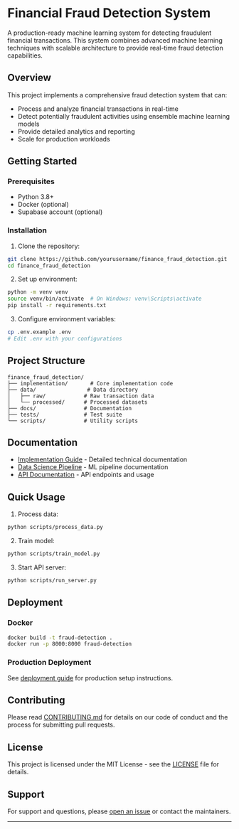 # Financial Fraud Detection System

A production-ready machine learning system for detecting fraudulent financial transactions. This system combines advanced machine learning techniques with scalable architecture to provide real-time fraud detection capabilities.

## Overview

This project implements a comprehensive fraud detection system that can:
- Process and analyze financial transactions in real-time
- Detect potentially fraudulent activities using ensemble machine learning models
- Provide detailed analytics and reporting
- Scale for production workloads

## Getting Started

### Prerequisites
- Python 3.8+
- Docker (optional)
- Supabase account (optional)

### Installation

1. Clone the repository:
```bash
git clone https://github.com/yourusername/finance_fraud_detection.git
cd finance_fraud_detection
```

2. Set up environment:
```bash
python -m venv venv
source venv/bin/activate  # On Windows: venv\Scripts\activate
pip install -r requirements.txt
```

3. Configure environment variables:
```bash
cp .env.example .env
# Edit .env with your configurations
```

## Project Structure

```
finance_fraud_detection/
├── implementation/       # Core implementation code
├── data/                # Data directory
│   ├── raw/            # Raw transaction data
│   └── processed/      # Processed datasets
├── docs/               # Documentation
├── tests/              # Test suite
└── scripts/            # Utility scripts
```

## Documentation

- [Implementation Guide](implementation/README.md) - Detailed technical documentation
- [Data Science Pipeline](docs/data_science_pipeline.md) - ML pipeline documentation
- [API Documentation](docs/api.md) - API endpoints and usage

## Quick Usage

1. Process data:
```bash
python scripts/process_data.py
```

2. Train model:
```bash
python scripts/train_model.py
```

3. Start API server:
```bash
python scripts/run_server.py
```

## Deployment

### Docker

```bash
docker build -t fraud-detection .
docker run -p 8000:8000 fraud-detection
```

### Production Deployment

See [deployment guide](docs/deployment.md) for production setup instructions.

## Contributing

Please read [CONTRIBUTING.md](CONTRIBUTING.md) for details on our code of conduct and the process for submitting pull requests.

## License

This project is licensed under the MIT License - see the [LICENSE](LICENSE) file for details.

## Support

For support and questions, please [open an issue](https://github.com/yourusername/finance_fraud_detection/issues) or contact the maintainers.

---
